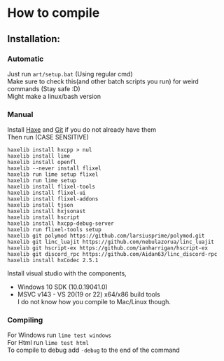 # How to compile
## Installation:
### Automatic
Just run `art/setup.bat` (Using regular cmd)\
Make sure to check this(and other batch scripts you run) for weird commands (Stay safe :D)\
Might make a linux/bash version

### Manual
Install [Haxe](https://haxe.org/) and [Git](https://git-scm.com/) if you do not already have them\
Then run (CASE SENSITIVE) 
```properties <!--wow terminal-->
haxelib install hxcpp > nul
haxelib install lime
haxelib install openfl
haxelib --never install flixel
haxelib run lime setup flixel
haxelib run lime setup
haxelib install flixel-tools
haxelib install flixel-ui
haxelib install flixel-addons
haxelib install tjson
haxelib install hxjsonast
haxelib install hscript
haxelib install hxcpp-debug-server
haxelib run flixel-tools setup
haxelib git polymod https://github.com/larsiusprime/polymod.git
haxelib git linc_luajit https://github.com/nebulazorua/linc_luajit
haxelib git hscript-ex https://github.com/ianharrigan/hscript-ex
haxelib git discord_rpc https://github.com/Aidan63/linc_discord-rpc
haxelib install hxCodec 2.5.1
```

Install visual studio with the components,
* Windows 10 SDK (10.0.19041.0)
* MSVC v143 - VS 20(19 or 22) x64/x86 build tools\
I do not know how you compile to Mac/Linux though.

### Compiling
For Windows run `lime test windows`\
For Html run  `lime test html`\
To compile to debug add `-debug` to the end of the command
